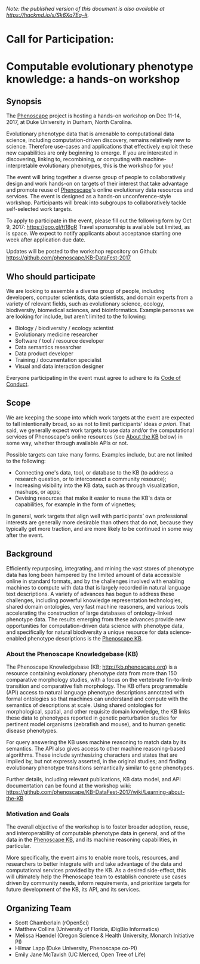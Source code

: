 _Note: the published version of this document is also available at <https://hackmd.io/s/Sk6Xa7Eq-#>._

# Call for Participation:
# Computable evolutionary phenotype knowledge: a hands-on workshop

## Synopsis

The [Phenoscape] project is hosting a hands-on workshop on Dec 11-14, 2017,
at Duke University in Durham, North Carolina.

Evolutionary phenotype data that is amenable to computational data science,
including computation-driven discovery, remains relatively new to science.
Therefore use-cases and applications that effectively exploit these new
capabilities are only beginning to emerge. If you are interested in
discovering, linking to, recombining, or computing with machine-interpretable
evolutionary phenotypes, this is the workshop for you! 

The event will bring together a diverse group of people to collaboratively
design and work hands-on on targets of their interest that take advantage and
promote reuse of [Phenoscape]'s online evolutionary data resources and
services. The event is designed as a hands-on unconference-style workshop.
Participants will break into subgroups to collaboratively tackle self-selected
work targets.

To apply to participate in the event, please fill out the following form
by Oct 9, 2017: <https://goo.gl/tt18gR>
Travel sponsorship is available but limited, as is space. We expect to notify
applicants about acceptance starting one week after application due date.

Updates will be posted to the workshop repository on Github:
<https://github.com/phenoscape/KB-DataFest-2017>

## Who should participate

We are looking to assemble a diverse group of people, including
developers, computer scientists, data scientists, and domain experts from
a variety of relevant fields, such as evolutionary science, ecology,
biodiversity, biomedical sciences, and bioinformatics. Example personas we are
looking for include, but aren’t limited to the following:
* Biology / biodiversity / ecology scientist
* Evolutionary medicine researcher
* Software / tool / resource developer
* Data semantics researcher
* Data product developer
* Training / documentation specialist
* Visual and data interaction designer

Everyone participating in the event must agree to adhere to its [Code of Conduct].

## Scope

We are keeping the scope into which work targets at the event are expected to
fall intentionally broad, so as not to limit participants' ideas *a priori*.
That said, we generally expect work targets to use data and/or the
computational services of Phenoscape's online resources (see [About the KB]
below) in some way, whether through available APIs or not. 

Possible targets can take many forms. Examples include, but are not limited to
the following:
* Connecting one's data, tool, or database to the KB (to address a research
  question, or to interconnect a community resource);
* Increasing visibility into the KB data, such as through visualization,
  mashups, or apps;
* Devising resources that make it easier to reuse the KB's data or
  capabilities, for example in the form of vignettes;

In general, work targets that align well with participants’ own professional
interests are generally more desirable than others that do not, because they
typically get more traction, and are more likely to be continued in some way
after the event.


## Background

Efficiently repurposing, integrating, and mining the vast stores of phenotype
data has long been hampered by the limited amount of data accessible online
in standard formats, and by the challenges involved with enabling machines to
compute with data that is largely recorded in natural language text
descriptions. A variety of advances has begun to address these challenges,
including powerful knowledge representation technologies, shared domain
ontologies, very fast machine reasoners, and various tools accelerating the
construction of large databases of ontology-linked phenotype data. The results
emerging from these advances provide new opportunities for computation-driven
data science with phenotype data, and specifically for natural biodiversity a
unique resource for data science-enabled phenotype descriptions is the
[Phenoscape KB].

### About the Phenoscape Knowledgebase (KB)

The Phenoscape Knowledgebase (KB; <http://kb.phenoscape.org>) is a resource
containing evolutionary phenotype data from more than 150 comparative
morphology studies, with a focus on the vertebrate fin-to-limb transition and
comparative fish morphology. The KB offers programmable (API) access to natural
language phenotype descriptions annotated with formal ontologies so that
machines can understand and compute with the semantics of descriptions at
scale. Using shared ontologies for morphological, spatial, and other
requisite domain knowledge, the KB links these data to phenotypes reported in
genetic perturbation studies for pertinent model organisms (zebrafish and
mouse), and to human genetic disease phenotypes.

For query answering the KB uses machine reasoning to match data by its
semantics. The API also gives access to other machine reasoning-based
algorithms. These include synthesizing characters and states that are implied
by, but not expressly asserted, in the original studies; and finding evolutionary
phenotype transitions semantically similar to gene phenotypes.

Further details, including relevant publications, KB data model, and API
documentation can be found at the workshop wiki:
<https://github.com/phenoscape/KB-DataFest-2017/wiki/Learning-about-the-KB>

### Motivation and Goals

The overall objective of the workshop is to foster broader adoption, reuse,
and interoperability of computable phenotype data in general, and of the
data in the [Phenoscape KB], and its machine reasoning capabilities, in
particular.

More specifically, the event aims to enable more tools, resources, and
researchers to better integrate with and take advantage of the data and
computational services provided by the KB. As a desired side-effect, this
will ultimately help the Phenoscape team to establish concrete use cases
driven by community needs, inform requirements, and prioritize targets for
future development of the KB, its API, and its services.


## Organizing Team

* Scott Chamberlain (rOpenSci)
* Matthew Collins (University of Florida, iDigBio Informatics)
* Melissa Haendel (Oregon Science & Health University, Monarch Initiative PI)
* Hilmar Lapp (Duke University, Phenoscape co-PI)
* Emily Jane McTavish (UC Merced, Open Tree of Life)

[Phenoscape]: http://phenoscape.org
[Phenoscape KB]: http://kb.phenoscape.org
[About the KB]: #about-the-phenoscape-knowledgebase-kb
[Code of Conduct]: https://github.com/phenoscape/KB-DataFest-2017/wiki/Code-of-Conduct
